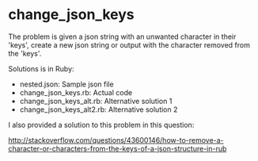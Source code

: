 # change_json_keys

The problem is given a json string with an unwanted character in their 'keys',
create a new json string or output with the character removed from the 'keys'.

Solutions is in Ruby:

- nested.json: Sample json file
- change_json_keys.rb: Actual code
- change_json_keys_alt.rb: Alternative solution 1
- change_json_keys_alt2.rb: Alternative solution 2

I also provided a solution to this problem in this question:

http://stackoverflow.com/questions/43600146/how-to-remove-a-character-or-characters-from-the-keys-of-a-json-structure-in-rub
